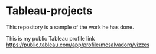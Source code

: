 # Tableau-projects
This repository is a sample of the work he has done. 

This is my public Tableau profile link
https://public.tableau.com/app/profile/mcsalvadorg/vizzes

